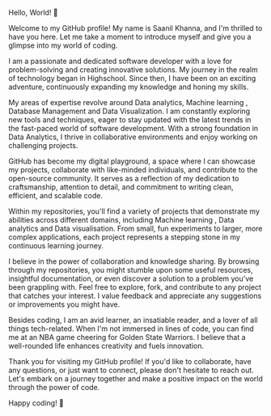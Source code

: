 Hello, World! 👋

Welcome to my GitHub profile! My name is Saanil Khanna, and I'm thrilled to have you here. Let me take a moment to introduce myself and give you a glimpse into my world of coding.

I am a passionate and dedicated software developer with a love for problem-solving and creating innovative solutions. My journey in the realm of technology began in Highschool. Since then, I have been on an exciting adventure, continuously expanding my knowledge and honing my skills.

My areas of expertise revolve around Data analytics, Machine learning , Database Management and Data Visualization. I am constantly exploring new tools and techniques, eager to stay updated with the latest trends in the fast-paced world of software development. With a strong foundation in Data Analytics, I thrive in collaborative environments and enjoy working on challenging projects.

GitHub has become my digital playground, a space where I can showcase my projects, collaborate with like-minded individuals, and contribute to the open-source community. It serves as a reflection of my dedication to craftsmanship, attention to detail, and commitment to writing clean, efficient, and scalable code.

Within my repositories, you'll find a variety of projects that demonstrate my abilities across different domains, including Machine learning , Data analytics and Data visualisation. From small, fun experiments to larger, more complex applications, each project represents a stepping stone in my continuous learning journey.

I believe in the power of collaboration and knowledge sharing. By browsing through my repositories, you might stumble upon some useful resources, insightful documentation, or even discover a solution to a problem you've been grappling with. Feel free to explore, fork, and contribute to any project that catches your interest. I value feedback and appreciate any suggestions or improvements you might have.

Besides coding, I am an avid learner, an insatiable reader, and a lover of all things tech-related. When I'm not immersed in lines of code, you can find me at an NBA game cheering for Golden State Warriors. I believe that a well-rounded life enhances creativity and fuels innovation.

Thank you for visiting my GitHub profile! If you'd like to collaborate, have any questions, or just want to connect, please don't hesitate to reach out. Let's embark on a journey together and make a positive impact on the world through the power of code.

Happy coding! 🚀





